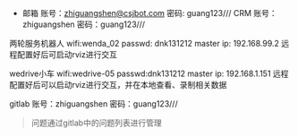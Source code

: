 - 邮箱 
账号：zhiguangshen@csjbot.com
密码: guang123///
CRM
账号：zhiguangshen
密码：guang123///


两轮服务机器人
wifi:wenda_02
passwd: dnk131212
master ip: 192.168.99.2
远程配置好后可启动rviz进行交互

wedrive小车
wifi:wedrive-05
passwd:dnk131212
master ip: 192.168.1.151
远程配置好后可以启动rviz进行交互，并在本地查看、录制相关数据

gitlab
账号：zhiguangshen
密码：guang123///
> 问题通过gitlab中的问题列表进行管理